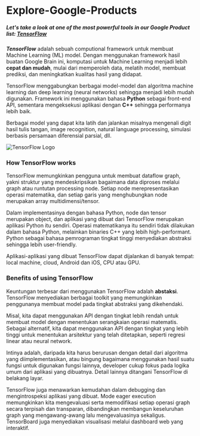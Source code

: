 # Explore-Google-Products
##### Let's take a look at one of the most powerful tools in our Google Product list: [TensorFlow](https://www.tensorflow.org/)

__*TensorFlow*__ adalah sebuah computional framework untuk membuat Machine Learning (ML) model.
  Dengan menggunakan framework hasil buatan Google Brain ini, komputasi untuk Machine Learning menjadi lebih **cepat dan mudah**, mulai dari memperoleh data, melatih model, membuat prediksi, dan meningkatkan kualitas hasil yang didapat.
  
  TensorFlow menggabungkan berbagai model-model dan algoritma machine learning dan deep learning (neural networks) sehingga menjadi lebih mudah digunakan. Framework ini menggunakan bahasa **Python** sebagai front-end API, sementara mengeksekusi aplikasi dengan **C++** sehingga performanya lebih baik.
  
  Berbagai model yang dapat kita latih dan jalankan misalnya mengenali digit hasil tulis tangan, image recognition, natural language processing, simulasi berbasis persamaan diferensial parsial, dll.

![TensorFlow Logo](https://www.gstatic.com/devrel-devsite/prod/vfe8af62599ec445552c3fb43608c37ff46463c9fce3b14d8ee63b2e71edddffd/tensorflow/images/logo.png)

### How TensorFlow works
  TensorFlow memungkinkan pengguna untuk membuat dataflow graph, yakni struktur yang mendeskripsikan bagaimana data diproses melalui graph atau runtutan processing node. Setiap node merepresentasikan operasi matematika, dan setiap garis yang menghubungkan node merupakan array multidimensi/tensor.
  
  Dalam implementasinya dengan bahasa Python, node dan tensor merupakan object, dan aplikasi yang dibuat dari TensorFlow merupakan aplikasi Python itu sendiri. Operasi matematikanya itu sendiri tidak dilakukan dalam bahasa Python, melainkan binaries C++ yang lebih high-performant. Python sebagai bahasa pemrograman tingkat tinggi menyediakan abstraksi sehingga lebih user-friendly.
  
  Aplikasi-aplikasi yang dibuat TensorFlow dapat dijalankan di banyak tempat: local machine, cloud, Android dan iOS, CPU atau GPU.

### Benefits of using TensorFlow
  Keuntungan terbesar dari menggunakan TensorFlow adalah **abstaksi**. TensorFlow menyediakan berbagai toolkit yang memungkinkan penggunanya membuat model pada tingkat abstraksi yang dikehendaki.
  
  Misal, kita dapat menggunakan API dengan tingkat lebih rendah untuk membuat model dengan menentukan serangkaian operasi matematis. Sebagai alternatif, kita dapat menggunakan API dengan tingkat yang lebih tinggi untuk menentukan arsitektur yang telah ditetapkan, seperti regresi linear atau neural network.
  
  Intinya adalah, daripada kita harus berurusan dengan detail dari algoritma yang diimplementasikan, atau bingung bagaimana menggunakan hasil suatu fungsi untuk digunakan fungsi lainnya, developer cukup fokus pada logika umum dari aplikasi yang dibuatnya. Detail lainnya ditangani TensorFlow di belakang layar.
  
  TensorFlow juga menawarkan kemudahan dalam debugging dan mengintrospeksi aplikasi yang dibuat. Mode eager execution memungkinkan kita mengevaluasi serta memodifikasi setiap operasi graph secara terpisah dan transparan, dibandingkan membangun keseluruhan graph yang mengawang-awang lalu mengevaluasinya sekaligus. TensorBoard juga menyediakan visualisasi melalui dashboard web yang interaktif.
